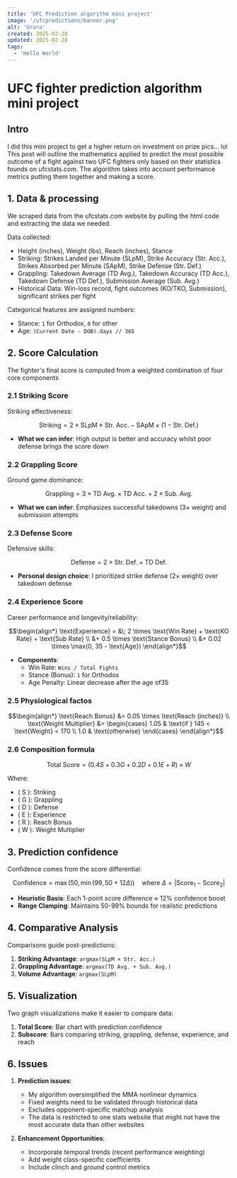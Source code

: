 ```yaml
---
title: 'UFC Prediction algorithm mini project'
image: '/ufcpredictions/banner.png'
alt: 'Urara'
created: 2025-02-28
updated: 2025-02-28
tags:
  - 'Hello World'
---
```


# UFC fighter prediction algorithm mini project

## Intro
I did this mini project to get a higher return on investment on prize pics... lol
This post will outline the mathematics applied to predict the most possible outcome of a fight against two UFC fighters only based on their statistics founds on ufcstats.com.
The algorithm takes into account performance metrics putting them together and making a score.

## 1. Data & processing
We scraped data from the ufcstats.com website by pulling the html code and extracting the data we needed.

Data collected:
- Height (inches), Weight (lbs), Reach (inches), Stance
- Striking: Strikes Landed per Minute (SLpM), Strike Accuracy (Str. Acc.), Strikes Absorbed per Minute (SApM), Strike Defense (Str. Def.)
- Grappling: Takedown Average (TD Avg.), Takedown Accuracy (TD Acc.), Takedown Defense (TD Def.), Submission Average (Sub. Avg.)
- Historical Data: Win-loss record, fight outcomes (KO/TKO, Submission), significant strikes per fight

Categorical features are assigned numbers:
- Stance: `1` for Orthodox, `0` for other
- Age: `(Current Date - DOB).days // 365`

## 2. Score Calculation
The fighter's final score is computed from a weighted combination of four core components

### 2.1 Striking Score
Striking effectiveness:
```math
\text{Striking} = 2 \times \text{SLpM} \times \text{Str. Acc.} - \text{SApM} \times (1 - \text{Str. Def.})
```
- **What we can infer**: High output is better and accuracy whilst poor defense brings the score down

### 2.2 Grappling Score
Ground game dominance:
```math
\text{Grappling} = 3 \times \text{TD Avg.} \times \text{TD Acc.} + 2 \times \text{Sub. Avg.}
```
- **What we can infer**: Emphasizes successful takedowns (3× weight) and submission attempts

### 2.3 Defense Score
Defensive skills:
```math
\text{Defense} = 2 \times \text{Str. Def.} + \text{TD Def.}
```
- **Personal design choice**: I prioritized strike defense (2× weight) over takedown defense

### 2.4 Experience Score
Career performance and longevity/reliability:
```math
\begin{align*}
\text{Experience} = &\; 2 \times \text{Win Rate} + \text{KO Rate} + \text{Sub Rate} \\
                  &+ 0.5 \times \text{Stance Bonus} \\
                  &+ 0.02 \times \max(0, 35 - \text{Age})
\end{align*}
```
- **Components**:
  - Win Rate: `Wins / Total Fights`
  - Stance (Bonus): `1` for Orthodox
  - Age Penalty: Linear decrease after the age of35

### 2.5 Physiological factos
```math
\begin{align*}
\text{Reach Bonus} &= 0.05 \times \text{Reach (inches)} \\
\text{Weight Multiplier} &= \begin{cases}
1.05 & \text{if } 145 < \text{Weight} < 170 \\
1.0 & \text{otherwise}
\end{cases}
\end{align*}
```

### 2.6 Composition formula
```math
\text{Total Score} = \left(0.4S + 0.3G + 0.2D + 0.1E + R\right) \times W
```
Where:
- \( S \): Striking
- \( G \): Grappling
- \( D \): Defense
- \( E \): Experience
- \( R \): Reach Bonus
- \( W \): Weight Multiplier

## 3. Prediction confidence
Confidence comes from the score differential:
```math
\text{Confidence} = \max\left(50, \min\left(99, 50 + 12\Delta\right)\right) \quad \text{where } \Delta = |\text{Score}_1 - \text{Score}_2|
```
- **Heuristic Basis**: Each 1-point score difference ≈ 12% confidence boost
- **Range Clamping**: Maintains 50-99% bounds for realistic predictions

## 4. Comparative Analysis
Comparisons guide post-predictions:
1. **Striking Advantage**: `argmax(SLpM × Str. Acc.)`
2. **Grappling Advantage**: `argmax(TD Avg. + Sub. Avg.)`
3. **Volume Advantage**: `argmax(SLpM)`

## 5. Visualization
Two graph visualizations make it easier to compare data:
1. **Total Score**: Bar chart with prediction confidence
2. **Subscore**: Bars comparing striking, grappling, defense, experience, and reach

## 6. Issues
1. **Prediction issues**:
   - My algorithm oversimplified the MMA nonlinear dynamics
   - Fixed weights need to be validated  through historical data
   - Excludes opponent-specific matchup analysis
   - The data is restricted to one stats website that might not have the most accurate data than other websites

2. **Enhancement Opportunities**:
   - Incorporate temporal trends (recent performance weighting)
   - Add weight class-specific coefficients
   - Include clinch and ground control metrics

